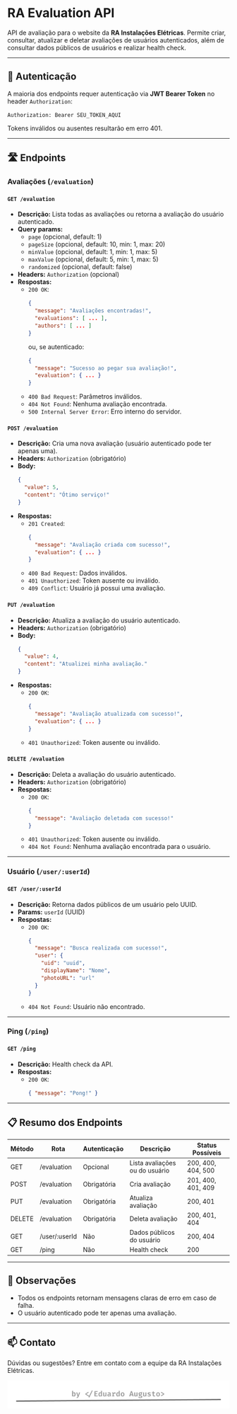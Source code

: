 # RA Evaluation API

API de avaliação para o website da **RA Instalações Elétricas**. Permite criar, consultar, atualizar e deletar avaliações de usuários autenticados, além de consultar dados públicos de usuários e realizar health check.

---

## 🔐 Autenticação

A maioria dos endpoints requer autenticação via **JWT Bearer Token** no header `Authorization`:

```
Authorization: Bearer SEU_TOKEN_AQUI
```

Tokens inválidos ou ausentes resultarão em erro 401.

---

## 🛣️ Endpoints

### Avaliações (`/evaluation`)

#### `GET /evaluation`
- **Descrição:** Lista todas as avaliações ou retorna a avaliação do usuário autenticado.
- **Query params:**
  - `page` (opcional, default: 1)
  - `pageSize` (opcional, default: 10, min: 1, max: 20)
  - `minValue` (opcional, default: 1, min: 1, max: 5)
  - `maxValue` (opcional, default: 5, min: 1, max: 5)
  - `randomized` (opcional, default: false)
- **Headers:** `Authorization` (opcional)
- **Respostas:**
  - `200 OK`:
    ```json
    {
      "message": "Avaliações encontradas!",
      "evaluations": [ ... ],
      "authors": [ ... ]
    }
    ```
    ou, se autenticado:
    ```json
    {
      "message": "Sucesso ao pegar sua avaliação!",
      "evaluation": { ... }
    }
    ```
  - `400 Bad Request`: Parâmetros inválidos.
  - `404 Not Found`: Nenhuma avaliação encontrada.
  - `500 Internal Server Error`: Erro interno do servidor.

#### `POST /evaluation`
- **Descrição:** Cria uma nova avaliação (usuário autenticado pode ter apenas uma).
- **Headers:** `Authorization` (obrigatório)
- **Body:**
    ```json
    {
      "value": 5,
      "content": "Ótimo serviço!"
    }
    ```
- **Respostas:**
  - `201 Created`:
    ```json
    {
      "message": "Avaliação criada com sucesso!",
      "evaluation": { ... }
    }
    ```
  - `400 Bad Request`: Dados inválidos.
  - `401 Unauthorized`: Token ausente ou inválido.
  - `409 Conflict`: Usuário já possui uma avaliação.

#### `PUT /evaluation`
- **Descrição:** Atualiza a avaliação do usuário autenticado.
- **Headers:** `Authorization` (obrigatório)
- **Body:**
    ```json
    {
      "value": 4,
      "content": "Atualizei minha avaliação."
    }
    ```
- **Respostas:**
  - `200 OK`:
    ```json
    {
      "message": "Avaliação atualizada com sucesso!",
      "evaluation": { ... }
    }
    ```
  - `401 Unauthorized`: Token ausente ou inválido.

#### `DELETE /evaluation`
- **Descrição:** Deleta a avaliação do usuário autenticado.
- **Headers:** `Authorization` (obrigatório)
- **Respostas:**
  - `200 OK`:
    ```json
    {
      "message": "Avaliação deletada com sucesso!"
    }
    ```
  - `401 Unauthorized`: Token ausente ou inválido.
  - `404 Not Found`: Nenhuma avaliação encontrada para o usuário.

---

### Usuário (`/user/:userId`)

#### `GET /user/:userId`
- **Descrição:** Retorna dados públicos de um usuário pelo UUID.
- **Params:** `userId` (UUID)
- **Respostas:**
  - `200 OK`:
    ```json
    {
      "message": "Busca realizada com sucesso!",
      "user": {
        "uid": "uuid",
        "displayName": "Nome",
        "photoURL": "url"
      }
    }
    ```
  - `404 Not Found`: Usuário não encontrado.

---

### Ping (`/ping`)

#### `GET /ping`
- **Descrição:** Health check da API.
- **Respostas:**
  - `200 OK`:
    ```json
    { "message": "Pong!" }
    ```

---

## 📋 Resumo dos Endpoints

| Método | Rota                  | Autenticação | Descrição                        | Status Possíveis                      |
|--------|-----------------------|--------------|----------------------------------|---------------------------------------|
| GET    | /evaluation           | Opcional     | Lista avaliações ou do usuário   | 200, 400, 404, 500                    |
| POST   | /evaluation           | Obrigatória  | Cria avaliação                   | 201, 400, 401, 409                    |
| PUT    | /evaluation           | Obrigatória  | Atualiza avaliação               | 200, 401                              |
| DELETE | /evaluation           | Obrigatória  | Deleta avaliação                 | 200, 401, 404                         |
| GET    | /user/:userId         | Não          | Dados públicos do usuário        | 200, 404                              |
| GET    | /ping                 | Não          | Health check                     | 200                                   |

---

## 📝 Observações

- Todos os endpoints retornam mensagens claras de erro em caso de falha.
- O usuário autenticado pode ter apenas uma avaliação.

---

## 📫 Contato

Dúvidas ou sugestões? Entre em contato com a equipe da RA Instalações Elétricas.

<p align="center"><a href="https://github.com/d3veduardo"><img src="https://github.com/D3vEduardo/D3vEduardo/blob/main/github_readme.png?raw=true" /></a></p>
